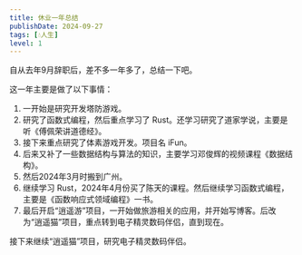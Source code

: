 ```yaml
---
title: 休业一年总结
publishDate: 2024-09-27
tags: [💧人生]
level: 1
---
```


自从去年9月辞职后，差不多一年多了，总结一下吧。

这一年主要是做了以下事情：

1. 一开始是研究开发塔防游戏。
2. 研究了函数式编程，然后重点学习了 Rust。还学习研究了道家学说，主要是听《傅佩荣讲道德经》。
3. 接下来重点研究了体素游戏开发。项目名 iFun。
4. 后来又补了一些数据结构与算法的知识，主要学习邓俊辉的视频课程《数据结构》。
5. 然后2024年3月时搬到广州。
6. 继续学习 Rust，2024年4月份买了陈天的课程。然后继续学习函数式编程，主要是《函数响应式领域编程》一书。
7. 最后开启“逍遥游”项目，一开始做旅游相关的应用，并开始写博客。后改为“逍遥猫”项目，重点转到电子精灵数码伴侣，直到现在。

接下来继续“逍遥猫”项目，研究电子精灵数码伴侣。
